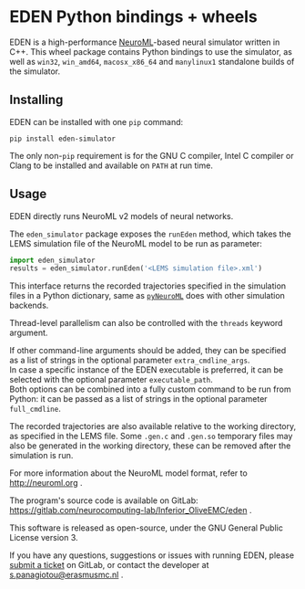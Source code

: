# EDEN Python bindings + wheels

EDEN is a high-performance [NeuroML]( http://neuroml.org )-based neural simulator written in C++.
This wheel package contains Python bindings to use the simulator, as well as `win32`, `win_amd64`, `macosx_x86_64` and `manylinux1` standalone builds of the simulator.

## Installing

EDEN can be installed with one `pip` command:
```
pip install eden-simulator
```

The only non-`pip` requirement is for the GNU C compiler, Intel C compiler or Clang to be installed and available on `PATH` at run time.

## Usage

EDEN directly runs NeuroML v2 models of neural networks. 

The `eden_simulator` package exposes the `runEden` method, which takes the LEMS simulation file of the NeuroML model to be run as parameter:
```python
import eden_simulator
results = eden_simulator.runEden('<LEMS simulation file>.xml')
```
This interface returns the recorded trajectories specified in the simulation files in a Python dictionary, same as [`pyNeuroML`](https://pypi.org/project/pyNeuroML/) does with other simulation backends.

Thread-level parallelism can also be controlled with the `threads` keyword argument.

If other command-line arguments should be added, they can be specified as a list of strings in the optional parameter `extra_cmdline_args`.  
In case a specific instance of the EDEN executable is preferred, it can be selected with the optional parameter `executable_path`.  
Both options can be combined into a fully custom command to be run from Python: it can be passed as a list of strings in the optional parameter `full_cmdline`.

The recorded trajectories are also available relative to the working directory, as specified in the LEMS file.
Some `.gen.c` and `.gen.so` temporary files may also be generated in the working directory, these can be removed after the simulation is run.

For more information about the NeuroML model format, refer to http://neuroml.org .

The program's source code is available on GitLab: https://gitlab.com/neurocomputing-lab/Inferior_OliveEMC/eden .

This software is released as open-source, under the GNU General Public License version 3.

If you have any questions, suggestions or issues with running EDEN, please [submit a ticket]( https://gitlab.com/neurocomputing-lab/Inferior_OliveEMC/eden/-/issues ) on GitLab, or contact the developer at s.panagiotou@erasmusmc.nl .
